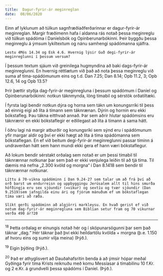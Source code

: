 ```yaml
---
title:  Dagur-fyrir-ár meginreglan
date:  08/06/2020
---
```


Einn af lyklunum að túlkun sagnfræðiaðferðarinnar er dagur-fyrir-ár meginreglan. Margir fræðimenn hafa í aldanna rás notað þessa meginreglu við túlkun spádóma í Daníelsbók og Opinberunarbókinni. Þeir byggðu þessa meginreglu á ýmsum lykiltextum og nánu samhengi spádómanna sjálfra.

`Lestu 4Mós 14.34 og Esk 4.6. Hvernig lýsir Guð degi-fyrir-ár meginreglunni í þessum versum?`

Í þessum textum sjáum við greinilega hugmyndina að baki dags-fyrir-ár meginreglunni. En hvernig réttlætum við það að nota þessa meginreglu við suma af tíma-spádómunum eins og t.d. Dan 7.25; Dan 8.14; Opb 11.2, 3; Opb 12.6, 14 og Opb 13.5?

Þrír þættir styðja dag-fyrir-ár meginregluna í þessum spádómum í Daníel og Opinberunarbókinni: notkun táknmynda, löng tímabil og sérstök orðatiltæki.

Í fyrsta lagi bendir notkun dýra og horna sem tákn um konungsrríki til þess að einnig eigi að líta á tímann sem táknrænan. Dýrin og hornin eru ekki bókstafleg. Þau tákna eitthvað annað. Þar sem aðrir hlutar spádómsins eru táknrænir en ekki bókstaflegir er eðlilegast að líta á tímann á sama hátt.

Í öðru lagi ná margir atburðir og konungsríki sem sýnd eru í spádómunum yfir margar aldir og því er ekki hægt að líta á tíma spádómanna sem bókstaflegan. En ef við beitum degi-fyrir-ár meginreglunni passar tíminn á undraverðan hátt sem hann mundi ekki gera ef hann væri bókstaflegur.

Að lokum bendir sérstakt orðalag sem notað er um þessi tímabil til táknrænnar notkunar þar sem það er ekki venjulega leiðin til að tjá tíma. Til dæmis má nefna „2.300 kvöld og morgna“ í Dan 8.1418 sem bendir til táknrænnar notkunar.

`Líttu á 70-vikna spádóminn í Dan 9.24-27 sem talar um að frá því að orð barst um endurreisn og uppbyggingu Jerúsalem allt til hins smurða höfðingja eru sex sjöundir (=vikur) og sextíu og tvær sjöundir (Dan 9.2519)sem jafngilda einu ári og fjórum mánuðum ef um bókstaflegan tíma væri að ræða.`

`Slíkt gerði spádóminn að algjörri markleysu. En hvað gerist ef við notum dag-fyrir-ár meginregluna sem Biblían setur fram og 70 vikurnar verða 490 ár?20`

---

<sup>18</sup> Þetta orðalag er einungis notað hér og í sköpunarsögunni þar sem það táknar „dag.“ Hér táknar það því ekki heildartölu kvölda + morgna (þ.e. 1.150 af hvoru eins og sumir vilja meina) (Þýð.).

<sup>19</sup> Eigin þýðing (Þýð.).

<sup>20</sup> Það er athyglisvert að Dauðahafsritin benda á að ýmsir hópar meðal Gyðinga fyrir tíma Krists reiknuðu með komu Messíasar á tímabilinu 10 f.Kr. og 2 e.Kr. á grundvelli þessa spádóms í Daníel. (Þýð.).